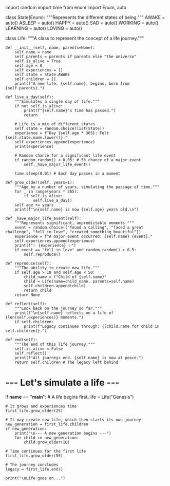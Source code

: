 import random
import time
from enum import Enum, auto

class State(Enum):
    """Represents the different states of being."""
    AWAKE = auto()
    ASLEEP = auto()
    HAPPY = auto()
    SAD = auto()
    WORKING = auto()
    LEARNING = auto()
    LOVING = auto()

class Life:
    """A class to represent the concept of a life journey."""

    def __init__(self, name, parents=None):
        self.name = name
        self.parents = parents if parents else "the universe"
        self.is_alive = True
        self.age = 0
        self.experiences = []
        self.state = State.AWAKE
        self.children = []
        print(f"A new life, {self.name}, begins, born from {self.parents}.")

    def live_a_day(self):
        """Simulates a single day of life."""
        if not self.is_alive:
            print(f"{self.name}'s time has passed.")
            return

        # Life is a mix of different states
        self.state = random.choice(list(State))
        experience = f"Day {self.age * 365}: Felt {self.state.name.lower()}."
        self.experiences.append(experience)
        print(experience)

        # Random chance for a significant life event
        if random.random() < 0.05: # 5% chance of a major event
            self._have_major_life_event()

        time.sleep(0.01) # Each day passes in a moment

    def grow_older(self, years=1):
        """Age by a number of years, simulating the passage of time."""
        for _ in range(years * 365):
            if self.is_alive:
                self.live_a_day()
        self.age += years
        print(f"\n{self.name} is now {self.age} years old.\n")

    def _have_major_life_event(self):
        """Represents significant, unpredictable moments."""
        event = random.choice(["found a calling", "faced a great challenge", "fell in love", "created something beautiful"])
        experience = f"A major event occurred: {self.name} {event}."
        self.experiences.append(experience)
        print(f"✨ {experience} ✨")
        if event == "fell in love" and random.random() > 0.5:
            self.reproduce()

    def reproduce(self):
        """The ability to create new life."""
        if self.age > 18 and self.age < 50:
            child_name = f"Child of {self.name}"
            child = Life(name=child_name, parents=self.name)
            self.children.append(child)
            return child
        return None

    def reflect(self):
        """Look back on the journey so far."""
        print(f"\n{self.name} reflects on a life of {len(self.experiences)} moments.")
        if self.children:
            print(f"Legacy continues through: {[child.name for child in self.children]}.")

    def end(self):
        """The end of this life journey."""
        self.is_alive = False
        self.reflect()
        print(f"All journeys end. {self.name} is now at peace.")
        return self.children # The legacy left behind

# --- Let's simulate a life ---
if __name__ == "__main__":
    # A life begins
    first_life = Life("Genesis")

    # It grows and experiences time
    first_life.grow_older(25)

    # It may create new life, which then starts its own journey
    new_generation = first_life.children
    if new_generation:
        print("\n--- A new generation begins ---")
        for child in new_generation:
            child.grow_older(10)

    # Time continues for the first life
    first_life.grow_older(55)

    # The journey concludes
    legacy = first_life.end()

    print("\nLife goes on...")
